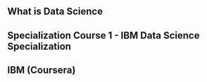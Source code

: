 ## What is Data Science

## Specialization Course 1 - IBM Data Science Specialization

## IBM (Coursera)
